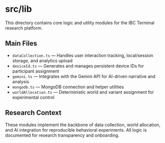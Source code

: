 # src/lib

This directory contains core logic and utility modules for the IBC Terminal research platform.

## Main Files

- `dataCollection.ts` — Handles user interaction tracking, local/session storage, and analytics upload
- `deviceId.ts` — Generates and manages persistent device IDs for participant assignment
- `gemini.ts` — Integrates with the Gemini API for AI-driven narrative and analysis
- `mongodb.ts` — MongoDB connection and helper utilities
- `worldAllocation.ts` — Deterministic world and variant assignment for experimental control

## Research Context

These modules implement the backbone of data collection, world allocation, and AI integration for reproducible behavioral experiments. All logic is documented for research transparency and onboarding.
